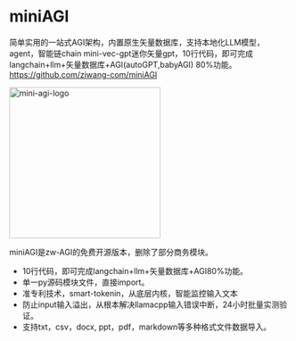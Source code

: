 # miniAGI
简单实用的一站式AGI架构，内置原生矢量数据库，支持本地化LLM模型，agent，智能链chain
mini-vec-gpt迷你矢量gpt，10行代码，即可完成langchain+llm+矢量数据库+AGI(autoGPT,babyAGI) 80%功能。
https://github.com/ziwang-com/miniAGI



<img width="271" alt="mini-agi-logo" src="https://github.com/ziwang-com/miniAGI/assets/11691791/b1f9f547-205c-4c17-8f21-3ff834874ef0">


miniAGI是zw-AGI的免费开源版本，删除了部分商务模块。
* 10行代码，即可完成langchain+llm+矢量数据库+AGI80%功能。
* 单一py源码模块文件，直接import。
* 准专利技术，smart-tokenin，从底层内核，智能监控输入文本
* 防止input输入溢出，从根本解决llamacpp输入错误中断，24小时批量实测验证。
* 支持txt，csv，docx, ppt，pdf，markdown等多种格式文件数据导入。

  
